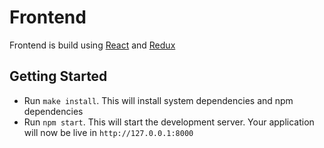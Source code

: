 # Frontend

Frontend is build using [React](https://reactjs.org/) and [Redux](https://redux.js.org/)

## Getting Started

* Run `make install`. This will install system dependencies and npm dependencies
* Run `npm start`. This will start the development server. Your application will now be live in `http://127.0.0.1:8000`
